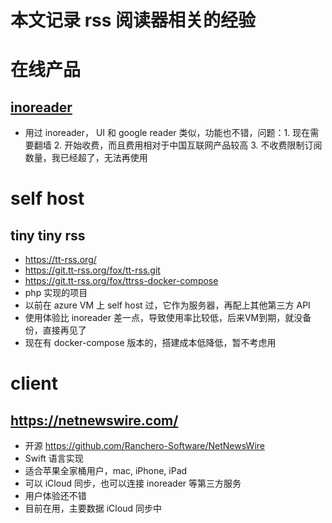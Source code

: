 # 本文记录 rss 阅读器相关的经验

# 在线产品

## [inoreader](http://inoreader.com/)
- 用过 inoreader， UI 和 google reader 类似，功能也不错，问题：1. 现在需要翻墙 2. 开始收费，而且费用相对于中国互联网产品较高 3. 不收费限制订阅数量，我已经超了，无法再使用

# self host

## tiny tiny rss
- https://tt-rss.org/
- https://git.tt-rss.org/fox/tt-rss.git
- https://git.tt-rss.org/fox/ttrss-docker-compose
- php 实现的项目
- 以前在 azure VM 上 self host 过，它作为服务器，再配上其他第三方 API
- 使用体验比 inoreader 差一点，导致使用率比较低，后来VM到期，就没备份，直接再见了
- 现在有 docker-compose 版本的，搭建成本低降低，暂不考虑用

## 

# client

## https://netnewswire.com/
- 开源 https://github.com/Ranchero-Software/NetNewsWire
- Swift 语言实现
- 适合苹果全家桶用户，mac, iPhone, iPad
- 可以 iCloud 同步，也可以连接 inoreader 等第三方服务
- 用户体验还不错
- 目前在用，主要数据 iCloud 同步中 
